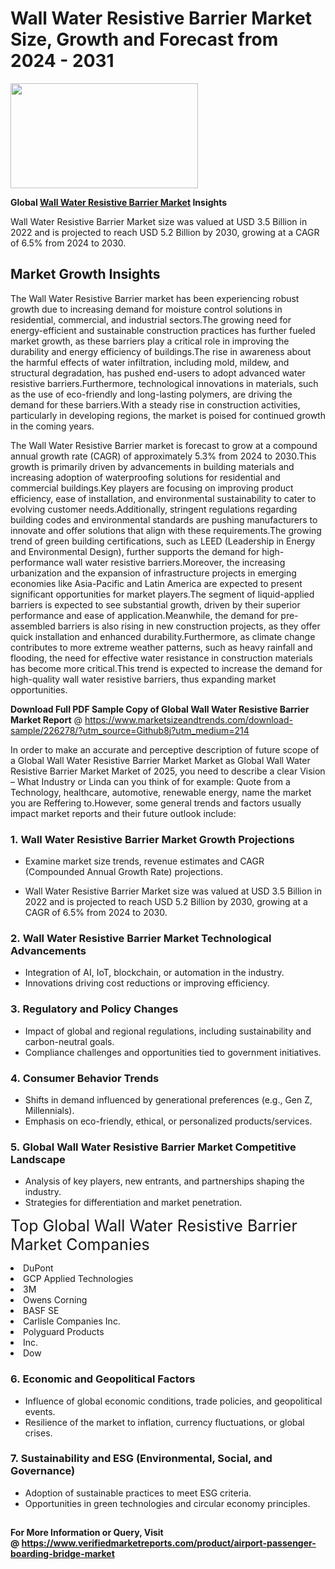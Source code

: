 <H1>Wall Water Resistive Barrier Market Size, Growth and Forecast from 2024 - 2031</H1><img class="aligncenter size-medium wp-image-584254" src="https://thirdeyenews.in/wp-content/uploads/2024/09/Global-Market-Research-300x168.jpeg" alt="" width="300" height="168" /><p><strong>Global&nbsp;<a href="https://www.marketsizeandtrends.com/download-sample/226278/?utm_source=Github8j?utm_medium=214">Wall Water Resistive Barrier Market</a> Insights</strong></p><p>Wall Water Resistive Barrier Market size was valued at USD 3.5 Billion in 2022 and is projected to reach USD 5.2 Billion by 2030, growing at a CAGR of 6.5% from 2024 to 2030.</p><p><h2>Market Growth Insights</h2> <p>The Wall Water Resistive Barrier market has been experiencing robust growth due to increasing demand for moisture control solutions in residential, commercial, and industrial sectors.The growing need for energy-efficient and sustainable construction practices has further fueled market growth, as these barriers play a critical role in improving the durability and energy efficiency of buildings.The rise in awareness about the harmful effects of water infiltration, including mold, mildew, and structural degradation, has pushed end-users to adopt advanced water resistive barriers.Furthermore, technological innovations in materials, such as the use of eco-friendly and long-lasting polymers, are driving the demand for these barriers.With a steady rise in construction activities, particularly in developing regions, the market is poised for continued growth in the coming years.</p> <p>The Wall Water Resistive Barrier market is forecast to grow at a compound annual growth rate (CAGR) of approximately 5.3% from 2024 to 2030.This growth is primarily driven by advancements in building materials and increasing adoption of waterproofing solutions for residential and commercial buildings.Key players are focusing on improving product efficiency, ease of installation, and environmental sustainability to cater to evolving customer needs.Additionally, stringent regulations regarding building codes and environmental standards are pushing manufacturers to innovate and offer solutions that align with these requirements.The growing trend of green building certifications, such as LEED (Leadership in Energy and Environmental Design), further supports the demand for high-performance wall water resistive barriers.Moreover, the increasing urbanization and the expansion of infrastructure projects in emerging economies like Asia-Pacific and Latin America are expected to present significant opportunities for market players.The segment of liquid-applied barriers is expected to see substantial growth, driven by their superior performance and ease of application.Meanwhile, the demand for pre-assembled barriers is also rising in new construction projects, as they offer quick installation and enhanced durability.Furthermore, as climate change contributes to more extreme weather patterns, such as heavy rainfall and flooding, the need for effective water resistance in construction materials has become more critical.This trend is expected to increase the demand for high-quality wall water resistive barriers, thus expanding market opportunities.<p><span class=""><strong>Download Full PDF Sample Copy of Global Wall Water Resistive Barrier Market Report</strong> @ <a href="https://www.marketsizeandtrends.com/download-sample/226278/?utm_source=Github8j?utm_medium=214" target="_blank">https://www.marketsizeandtrends.com/download-sample/226278/?utm_source=Github8j?utm_medium=214</a></span></p><p>In order to make an accurate and perceptive description of future scope of a Global&nbsp;Wall Water Resistive Barrier Market Market as Global&nbsp;Wall Water Resistive Barrier Market Market of 2025, you need to describe a clear Vision &ndash; What Industry or Linda can you think of for example: Quote from a Technology, healthcare, automotive, renewable energy, name the market you are Reffering to.However, some general trends and factors usually impact market reports and their future outlook include:</p><h3>1.&nbsp;<strong>Wall Water Resistive Barrier Market Growth Projections</strong></h3><ul><li>Examine market size trends, revenue estimates and CAGR (Compounded Annual Growth Rate) projections.</li><li><p>Wall Water Resistive Barrier Market size was valued at USD 3.5 Billion in 2022 and is projected to reach USD 5.2 Billion by 2030, growing at a CAGR of 6.5% from 2024 to 2030.</p></li></ul><h3>2.&nbsp;<strong>Wall Water Resistive Barrier Market Technological Advancements</strong></h3><ul><li>Integration of AI, IoT, blockchain, or automation in the industry.</li><li>Innovations driving cost reductions or improving efficiency.</li></ul><h3>3.&nbsp;<strong>Regulatory and Policy Changes</strong></h3><ul><li>Impact of global and regional regulations, including sustainability and carbon-neutral goals.</li><li>Compliance challenges and opportunities tied to government initiatives.</li></ul><h3>4.&nbsp;<strong>Consumer Behavior Trends</strong></h3><ul><li>Shifts in demand influenced by generational preferences (e.g., Gen Z, Millennials).</li><li>Emphasis on eco-friendly, ethical, or personalized products/services.</li></ul><h3>5.&nbsp;<strong>Global Wall Water Resistive Barrier Market Competitive Landscape</strong></h3><ul><li>Analysis of key players, new entrants, and partnerships shaping the industry.</li><li>Strategies for differentiation and market penetration.</li></ul><p data-pm-slice="1 1 []"><span style="color: inherit; font-family: inherit; font-size: 25px;">Top Global Wall Water Resistive Barrier Market Companies</span></p><div class="" data-test-id=""><p><li>DuPont</li><li> GCP Applied Technologies</li><li> 3M</li><li> Owens Corning</li><li> BASF SE</li><li> Carlisle Companies Inc.</li><li> Polyguard Products</li><li> Inc.</li><li> Dow</li></p></div><h3>6.&nbsp;<strong>Economic and Geopolitical Factors</strong></h3><ul><li>Influence of global economic conditions, trade policies, and geopolitical events.</li><li>Resilience of the market to inflation, currency fluctuations, or global crises.</li></ul><h3>7.&nbsp;<strong>Sustainability and ESG (Environmental, Social, and Governance)</strong></h3><ul><li>Adoption of sustainable practices to meet ESG criteria.</li><li>Opportunities in green technologies and circular economy principles.</li></ul><h2><strong style="font-size: 14px;">For More Information or Query, Visit @&nbsp;</strong><a style="background-color: #ffffff; font-size: 14px;" href="https://www.marketsizeandtrends.com/report/wall-water-resistive-barrier-market/" target="_blank">https://www.verifiedmarketreports.com/product/airport-passenger-boarding-bridge-market</a></h2>